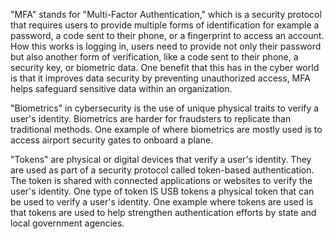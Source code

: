 
"MFA" stands for "Multi-Factor Authentication," which is a security protocol that requires users to provide multiple forms of identification for example a password, a code sent to their phone, or a fingerprint to access an account. How this works is  logging in, users need to provide not only their password but also another form of verification, like a code sent to their phone, a security key, or biometric data. One benefit that this has in the cyber world is that it improves data security by preventing unauthorized access, MFA helps safeguard sensitive data within an organization.

"Biometrics" in cybersecurity is the use of unique physical traits to verify a user's identity. Biometrics are harder for fraudsters to replicate than traditional methods. One example of where biometrics are mostly used is to access airport security gates to onboard a plane.

"Tokens" are physical or digital devices that verify a user's identity. They are used as part of a security protocol called token-based authentication. The token is shared with connected applications or websites to verify the user's identity. One type of token IS USB tokens a physical token that can be used to verify a user's identity. One example where tokens are used is that tokens are used to help strengthen authentication efforts by state and local government agencies. 
